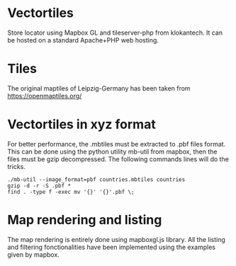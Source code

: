 
# Vectortiles
Store locator using Mapbox GL and tileserver-php from klokantech.
It can be hosted on a standard Apache+PHP web hosting.

# Tiles
The original maptiles of Leipzig-Germany has been taken from https://openmaptiles.org/

# Vectortiles in xyz format
For better performance, the .mbtiles must be extracted to .pbf files format. This can be done using the python utility mb-util from mapbox, then the files must be gzip decompressed. The following commands lines will do the tricks.

```
./mb-util --image_format=pbf countries.mbtiles countries
gzip -d -r -S .pbf *
find . -type f -exec mv '{}' '{}'.pbf \;
```
# Map rendering and listing
The map rendering is entirely done using mapboxgl.js library. All the listing and filtering fonctionalities have been implemented using the examples given by mapbox.
